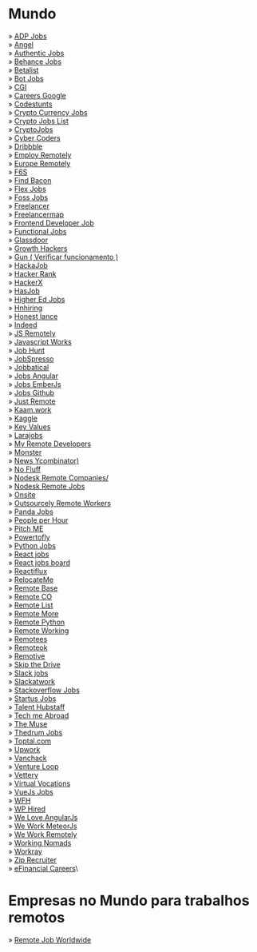 # Mundo

» [ADP Jobs](https://jobs.adp.com)\
» [Angel](http://www.angel.co)\
» [Authentic Jobs](http://authenticjobs.com)\
» [Behance Jobs](http://www.behance.net/joblist)\
» [Betalist](http://betalist.com/jobs)\
» [Bot Jobs](http://botjobs.io)\
» [CGI](https://goo.gl/C7jCPk)\
» [Careers Google](http://www.careers.google.com)\
» [Codestunts](https://codestunts.com/)\
» [Crypto Currency Jobs](http://cryptocurrencyjobs.co)\
» [Crypto Jobs List](https://cryptojobslist.com)\
» [CryptoJobs](https://crypto.jobs/)\
» [Cyber Coders](http://www.cybercoders.com)\
» [Dribbble](http://www.dribbble.com/jobs)\
» [Employ Remotely](https://www.employremotely.com/jobs)\
» [Europe Remotely](https://europeremotely.com/)\
» [F6S](http://www.f6s.com/jobs)\
» [Find Bacon](https://findbacon.com/)\
» [Flex Jobs](http://www.flexjobs.com)\
» [Foss Jobs](http://www.fossjobs.net)\
» [Freelancer](http://www.freelancer.com)\
» [Freelancermap](http://www.freelancermap.com)\
» [Frontend Developer Job](http://frontenddeveloperjob.com)\
» [Functional Jobs](http://functionaljobs.com)\
» [Glassdoor](https://www.glassdoor.com)\
» [Growth Hackers](http://growthhackers.com/jobs)\
» [Gun ( Verificar funcionamento )](http://www.gun.io/#hacker)\
» [HackaJob](https://hackajob.co)\
» [Hacker Rank](https://www.hackerrank.com/jobs)\
» [HackerX](https://hackerx.org/jobs/)\
» [HasJob](https://hasjob.co/)\
» [Higher Ed Jobs](https://www.higheredjobs.com)\
» [Hnhiring](http://hnhiring.me/)\
» [Honest lance](https://www.honestlance.com/)\
» [Indeed](http://www.indeed.com/about)\
» [JS Remotely](http://www.jsremotely.com)\
» [Javascript Works](https://javascript.works-hub.com/jobs/)\
» [Job Hunt](https://jobhunt.ai/)\
» [JobSpresso](https://jobspresso.co/)\
» [Jobbatical](https://jobbatical.com)\
» [Jobs Angular](http://www.angularjobs.com)\
» [Jobs EmberJs](jobs.emberjs.com)\
» [Jobs Github](http://www.jobs.github.com/positions)\
» [Just Remote](https://justremote.co/)\
» [Kaam.work](https://www.kaam.work/platform/findjobs)\
» [Kaggle](https://kaggle.com/jobs)\
» [Key Values](http://www.keyvalues.com)\
» [Larajobs](http://www.larajobs.com)\
» [My Remote Developers](https://myremotedevelopers.com/)\
» [Monster](http://www.monster.com)\
» [News Ycombinator)](http://news.ycombinator.com/jobs)\
» [No Fluff](https://nofluffjobs.com)\
» [Nodesk Remote Companies/](http://nodesk.co/remote-companies/)\
» [Nodesk Remote Jobs](http://nodesk.co/remote-jobs/)\
» [Onsite](http://onsite.io)\
» [Outsourcely Remote Workers](http://www.outsourcely.com/remote-workers)\
» [Panda Jobs](http://panda.jobs)\
» [People per Hour](http://www.peopleperhour.com/freelance-jobs)\
» [Pitch ME](https://pitchme.co/)\
» [Powertofly](http://www.powertofly.com/jobs)\
» [Python Jobs](http://pythonjobs.github.io)\
» [React jobs](https://www.react-jobs.com/remote/)\
» [React jobs board](https://reactjobsboard.com/)\
» [Reactiflux](http://jobs.reactiflux.com/)\
» [RelocateMe](https://relocate.me/)\
» [Remote Base](https://remotebase.io/)\
» [Remote CO](http://remote.co)\
» [Remote List](https://remotelist.io/)\
» [Remote More](https://remotemore.com/)\
» [Remote Python](https://www.remotepython.com/)\
» [Remote Working](http://www.remoteworking.co)\
» [Remotees](https://remotees.com/)\
» [Remoteok](http://www.remoteok.io)\
» [Remotive](http://remotive.io)\
» [Skip the Drive](http://www.skipthedrive.com)\
» [Slack jobs](https://slack.com/jobs)\
» [Slackatwork](http://slackatwork.com)\
» [Stackoverflow Jobs](http://www.stackoverflow.com/jobs)\
» [Startus Jobs](http://www.startus.cc/jobs)\
» [Talent Hubstaff](http://talent.hubstaff.com/search/jobs)\
» [Tech me Abroad](http://techmeabroad.com)\
» [The Muse](http://www.themuse.com/jobs)\
» [Thedrum Jobs](http://www.thedrum.com/jobs)\
» [Toptal.com](http://www.toptal.com)\
» [Upwork](http://www.upwork.com)\
» [Vanchack](https://app.vanhack.com/jobs)\
» [Venture Loop](http://ventureloop.com)\
» [Vettery](https://www.vettery.com)\
» [Virtual Vocations](http://www.virtualvocations.com/jobs)\
» [VueJs Jobs](https://vuejobs.com)\
» [WFH](http://www.wfh.io)\
» [WP Hired](http://www.wphired.com)\
» [We Love AngularJs](http://www.weloveangular.com)\
» [We Work MeteorJs](https://www.weworkmeteor.com/jobs)\
» [We Work Remotely](http://www.weworkremotely.com)\
» [Working Nomads](http://www.workingnomads.co/jobs)\
» [Workray](https://www.workray.com)\
» [Zip Recruiter](http://www.ziprecruiter.com)\
» [eFinancial Careers](https://www.efinancialcareers.co.uk)\

# Empresas no Mundo para trabalhos remotos

» [Remote Job Worldwide](https://github.com/remoteintech/remote-jobs)
